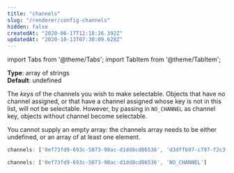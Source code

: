 ```yaml
---
title: "channels"
slug: "/renderer/config-channels"
hidden: false
createdAt: "2020-06-17T12:18:26.392Z"
updatedAt: "2020-10-13T07:30:09.628Z"
---
```


import Tabs from '@theme/Tabs';
import TabItem from '@theme/TabItem';

**Type**: array of strings  
**Default**: undefined  

The *keys* of the channels you wish to make selectable. Objects that have no channel assigned, or that have a channel assigned whose key is not in this list, will not be selectable. However, by passing in `NO_CHANNEL` as channel key, objects without channel become selectable.

You cannot supply an empty array: the channels array needs to be either undefined, or an array of at least one element.

```javascript
channels: ['0ef73fd9-693c-5073-98ac-d1dd8cd86536', 'd3dffb97-c797-f2c3-280b-0c89e996ec19']

channels: ['0ef73fd9-693c-5073-98ac-d1dd8cd86536', 'NO_CHANNEL']
```

